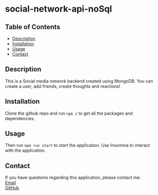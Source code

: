 # social-network-api-noSql

## Table of Contents
  
  - [Description](#description)
  - [Installation](#installation)
  - [Usage](#usage)
  - [Contact](#contact)

  ## Description
  
  This is a Social media network backend created using MongoDB. You can create a user, add friends, create thoughts and reactions!

  ## Installation
  
  Clone the github repo and run `npm i` to get all the packages and dependencies.
  
  ## Usage
  
  Then run `npm run start` to start the application. Use Insomnia to interact with the application.
  
  ## Contact
  
  If you have questions regarding this application, please contact me:
  <br>
  [Email](mailto:nicklofaso96@gmail.com) 
  <br>
  [GitHub](https://github.com/n-lofaso)
